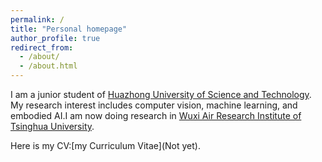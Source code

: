 ```yaml
---
permalink: /
title: "Personal homepage"
author_profile: true
redirect_from: 
  - /about/
  - /about.html
---
```


I am a junior student of [Huazhong University of Science and Technology](https://www.hust.edu.cn/). My research interest includes computer vision, machine learning, and embodied AI.I am now doing research in [Wuxi Air Research Institute of Tsinghua University](http://www.tsinghua-wx.org/).

Here is my CV:[my Curriculum Vitae](Not yet).



